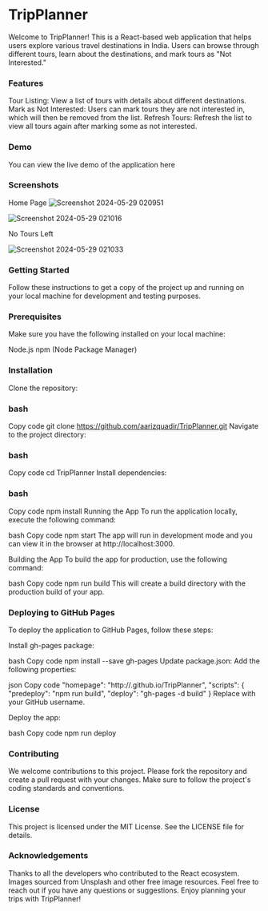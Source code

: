 # TripPlanner
Welcome to TripPlanner! This is a React-based web application that helps users explore various travel destinations in India. Users can browse through different tours, learn about the destinations, and mark tours as "Not Interested."

### Features
Tour Listing: View a list of tours with details about different destinations.
Mark as Not Interested: Users can mark tours they are not interested in, which will then be removed from the list.
Refresh Tours: Refresh the list to view all tours again after marking some as not interested.
### Demo
You can view the live demo of the application here 

### Screenshots
Home Page
![Screenshot 2024-05-29 020951](https://github.com/AarizQuadir/TripPlanner/assets/167294376/354f6e55-eac4-4b91-ae11-2c7404f782ea)

![Screenshot 2024-05-29 021016](https://github.com/AarizQuadir/TripPlanner/assets/167294376/bb2e91ab-8e55-4266-bae6-ff9b1541ff63)


No Tours Left

![Screenshot 2024-05-29 021033](https://github.com/AarizQuadir/TripPlanner/assets/167294376/46b537f2-cebb-4766-91f9-30ebc86af5fa)

### Getting Started
Follow these instructions to get a copy of the project up and running on your local machine for development and testing purposes.

### Prerequisites
Make sure you have the following installed on your local machine:

Node.js
npm (Node Package Manager)
### Installation
Clone the repository:

### bash
Copy code
git clone https://github.com/aarizquadir/TripPlanner.git
Navigate to the project directory:

### bash
Copy code
cd TripPlanner
Install dependencies:

### bash
Copy code
npm install
Running the App
To run the application locally, execute the following command:

bash
Copy code
npm start
The app will run in development mode and you can view it in the browser at http://localhost:3000.

Building the App
To build the app for production, use the following command:

bash
Copy code
npm run build
This will create a build directory with the production build of your app.

### Deploying to GitHub Pages
To deploy the application to GitHub Pages, follow these steps:

Install gh-pages package:

bash
Copy code
npm install --save gh-pages
Update package.json:
Add the following properties:

json
Copy code
"homepage": "http://<username>.github.io/TripPlanner",
"scripts": {
  "predeploy": "npm run build",
  "deploy": "gh-pages -d build"
}
Replace <username> with your GitHub username.

Deploy the app:

bash
Copy code
npm run deploy

### Contributing
We welcome contributions to this project. Please fork the repository and create a pull request with your changes. Make sure to follow the project's coding standards and conventions.

### License
This project is licensed under the MIT License. See the LICENSE file for details.

### Acknowledgements
Thanks to all the developers who contributed to the React ecosystem.
Images sourced from Unsplash and other free image resources.
Feel free to reach out if you have any questions or suggestions. Enjoy planning your trips with TripPlanner!

